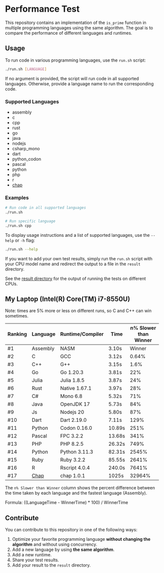 # Performance Test

This repository contains an implementation of the `is_prime` function in multiple programming languages using the same algorithm. The goal is to compare the performance of different languages and runtimes.

## Usage

To run code in various programming languages, use the `run.sh` script:

```bash
./run.sh [LANGUAGE]
```

If no argument is provided, the script will run code in all supported languages. Otherwise, provide a language name to run the corresponding code.

### Supported Languages
- assembly
- c
- cpp
- rust
- go
- java
- nodejs
- csharp_mono
- dart
- python_codon
- pascal
- python
- php
- r
- [chap](https://github.com/ali77gh/Chap)

### Examples
```bash
# Run code in all supported languages
./run.sh

# Run specific language
./run.sh cpp
```

To display usage instructions and a list of supported languages, use the `--help` or `-h` flag:

```bash
./run.sh --help
```

If you want to add your own test results, simply run the `run.sh` script with your CPU model name and redirect the output to a file in the `result` directory.

See the [result directory](./result) for the output of running the tests on different CPUs.

## My Laptop (Intel(R) Core(TM) i7-8550U)

Note: times are 5% more or less on different runs, so C and C++ can win sometimes.

| Ranking | Language | Runtime/Compiler | Time   | n% Slower than Winner |
| ------- | -------- | ---------------- | ------ | --------------------- |
| #1      | Assembly | NASM             | 3.10s  | Winner                |
| #2      | C        | GCC              | 3.12s  | 0.64%                 |
| #3      | C++      | G++              | 3.15s  | 1.6%                  |
| #4      | Go       | Go 1.20.3        | 3.81s  | 22%                   |
| #5      | Julia    | Julia 1.8.5      | 3.87s  | 24%                   |
| #6      | Rust     | Native 1.67.1    | 3.97s  | 28%                   |
| #7      | C#       | Mono 6.8         | 5.32s  | 71%                   |
| #8      | Java     | OpenJDK 17       | 5.73s  | 84%                   |
| #9      | Js       | Nodejs 20        | 5.80s  | 87%                   |
| #10     | Dart     | Dart 2.19.0      | 7.11s  | 129%                  |
| #11     | Python   | Codon 0.16.0     | 10.89s | 251%                  |
| #12     | Pascal   | FPC 3.2.2        | 13.68s | 341%                  |
| #13     | PHP      | PHP 8.2.5        | 26.32s | 749%                  |
| #14     | Python   | Python 3.11.3    | 82.31s | 2545%                 |
| #15     | Ruby     | Ruby 3.2.2       | 85.55s | 2641%                 |
| #16     | R        | Rscript 4.0.4    | 240.0s | 7641%                 |
| #17     | [Chap](https://github.com/ali77gh/Chap)     | chap 1.0.1       | 1025s  | 32964%                |

The `n% Slower than Winner` column shows the percent difference between the time taken by each language and the fastest language (Assembly).

Formula: ((LanguageTime - WinnerTime) * 100) / WinnerTime

## Contribute

You can contribute to this repository in one of the following ways:

1. Optimize your favorite programming language <b>without changing the algorithm</b> and without using concurrency.
2. Add a new language by using <b>the same algorithm</b>.
3. Add a new runtime.
4. Share your test results.
5. Add your result to the `result` directory.
